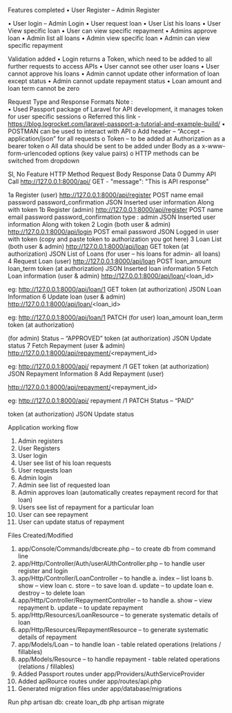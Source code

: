 Features completed
•	User Register – Admin Register

•	User login – Admin Login
•	User request loan
•	User List his loans
•	User View specific loan
•	User can view specific repayment
•	Admins approve loan
•	Admin list all loans 
•	Admin view specific loan
•	Admin can view specific repayment

Validation added
•	Login returns a Token, which need to be added to all further requests to access APIs
•	User cannot see other user loans
•	User cannot approve his loans
•	Admin cannot update other information of loan except status
•	Admin cannot update repayment status
•	Loan amount and loan term cannot be zero


Request Type and Response Formats
Note :  
•	Used Passport package of Laravel for API development, it manages token for user specific sessions
o	Referred this link - https://blog.logrocket.com/laravel-passport-a-tutorial-and-example-build/
•	POSTMAN can be used to interact with API
o	Add header – “Accept – application/json” for all requests
o	Token – to be added at Authorization as a bearer token
o	All data should be sent to be added under Body as a x-www-form-urlencoded options (key value pairs)
o	HTTP methods can be switched from dropdown




Sl, No	Feature	HTTP Method	Request Body	Response Data
0	Dummy API Call 
http://127.0.0.1:8000/api/	GET	-	"message": 
"This is API response"

1a	Register (user)
http://127.0.0.1:8000/api/register	POST	name
email
password
password_confirmation
	JSON
Inserted user information
Along with token
1b	Register (admin)
http://127.0.0.1:8000/api/register	POST	name
email
password
password_confirmation
type : admin	JSON
Inserted user information
Along with token
2	Login (both user & admin)
http://127.0.0.1:8000/api/login	POST	email
password	JSON
Logged in user with token
(copy and paste token to authorization you got here)
3	Loan List (both user & admin)
http://127.0.0.1:8000/api/loan	GET	token (at authorization)	JSON
List of Loans 
(for user – his loans
for admin- all loans)
4	Request Loan (user)
http://127.0.0.1:8000/api/loan	POST	loan_amount
loan_term
token (at authorization)	JSON
Inserted loan information
5	Fetch Loan information (user & admin)
http://127.0.0.1:8000/api/loan/<loan_id>

eg: http://127.0.0.1:8000/api/loan/1	GET	token (at authorization)	JSON
Loan Information
6	Update loan (user & admin)
http://127.0.0.1:8000/api/loan/<loan_id>

eg: http://127.0.0.1:8000/api/loan/1	PATCH	(for user)
loan_amount
loan_term
token (at authorization)

(for admin)
Status – “APPROVED”
token (at authorization)	JSON
Update status
7	Fetch Repayment (user & admin)
http://127.0.0.1:8000/api/repayment/<repayment_id>

eg: http://127.0.0.1:8000/api/ repayment /1	GET	token (at authorization)	JSON
Repayment Information
8	Add Repayment (user)

http://127.0.0.1:8000/api/repayment/<repayment_id>

eg: http://127.0.0.1:8000/api/ repayment /1	PATCH	Status – “PAID”

token (at authorization)	JSON
Update status



Application working flow
1.	Admin registers
2.	User Registers
3.	User login
4.	User see list of his loan requests
5.	User requests loan
6.	Admin login
7.	Admin see list of requested loan
8.	Admin approves loan (automatically creates repayment record for that loan)
9.	Users see list of repayment for a particular loan
10.	User can see repayment
11.	User can update status of repayment


Files Created/Modified
1.	app/Console/Commands/dbcreate.php – to create db from command line
2.	app/Http/Controller/Auth/userAUthController.php – to handle user register and login
3.	app/Http/Controller/LoanController – to handle
a.	index – list loans
b.	show – view loan
c.	store – to save loan
d.	update – to update loan
e.	destroy – to delete loan
4.	app/Http/Controller/RepaymentController – to handle
a.	show – view repayment
b.	update – to update repayment
5.	app/Http/Resources/LoanResource – to generate systematic details of loan 
6.	app/Http/Resources/RepaymentResource – to generate systematic details of repayment 
7.	app/Models/Loan – to handle loan - table related operations (relations / fillables) 
8.	app/Models/Resource – to handle repayment - table related operations (relations / fillables) 
9.	Added Passport routes under app/Providers/AuthServiceProvider
10.	Added apiRource routes under app/routes/api.php
11.	Generated migration files under app/database/migrations


Run 
php artisan db: create loan_db
php artisan migrate
